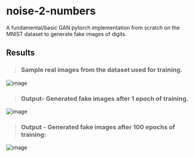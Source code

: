 # noise-2-numbers
A fundamental/basic GAN pytorch implementation from scratch on the MNIST dataset to generate fake images of digits.

## Results

> ### Sample real images from the dataset used for training.

![image](https://github.com/SARIT42/noise-2-numbers/assets/77446629/b72dc9b9-1e5d-4896-a75a-3530b1de5fad)


> ### Output- Generated fake images after 1 epoch of training.

![image](https://github.com/SARIT42/noise-2-numbers/assets/77446629/a99df01e-3f3a-4e92-8ced-4101b3d36cf9)


> ### Output - Generated fake images after 100 epochs of training:

![image](https://github.com/SARIT42/noise-2-numbers/assets/77446629/bbea13d8-ac29-4bed-acef-fb933fb9a14f)




